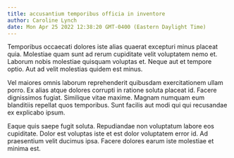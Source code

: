 ```yaml
---
title: accusantium temporibus officia in inventore
author: Caroline Lynch
date: Mon Apr 25 2022 12:38:20 GMT-0400 (Eastern Daylight Time)
---
```

Temporibus occaecati dolores iste alias quaerat excepturi minus placeat quia. Molestiae quam sunt ad rerum cupiditate velit voluptatem nemo et. Laborum nobis molestiae quisquam voluptas et. Neque aut et tempore optio. Aut ad velit molestias quidem est minus.

 Vel maiores omnis laborum reprehenderit quibusdam exercitationem ullam porro. Ex alias atque dolores corrupti in ratione soluta placeat id. Facere dignissimos fugiat. Similique vitae maxime. Magnam numquam eum blanditiis repellat quos temporibus. Sunt facilis aut modi qui qui recusandae ex explicabo ipsum.

 Eaque quis saepe fugit soluta. Repudiandae non voluptatum labore eos cupiditate. Dolor est voluptas iste et est dolor voluptatem error id. Ad praesentium velit ducimus ipsa. Facere dolores earum iste molestiae et minima est.